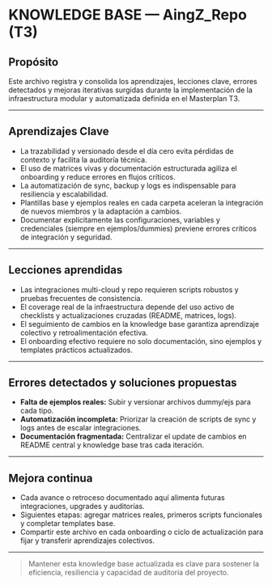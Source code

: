 # KNOWLEDGE BASE — AingZ_Repo (T3)

## Propósito
Este archivo registra y consolida los aprendizajes, lecciones clave, errores detectados y mejoras iterativas surgidas durante la implementación de la infraestructura modular y automatizada definida en el Masterplan T3.

---

## Aprendizajes Clave
- La trazabilidad y versionado desde el día cero evita pérdidas de contexto y facilita la auditoría técnica.
- El uso de matrices vivas y documentación estructurada agiliza el onboarding y reduce errores en flujos críticos.
- La automatización de sync, backup y logs es indispensable para resiliencia y escalabilidad.
- Plantillas base y ejemplos reales en cada carpeta aceleran la integración de nuevos miembros y la adaptación a cambios.
- Documentar explícitamente las configuraciones, variables y credenciales (siempre en ejemplos/dummies) previene errores críticos de integración y seguridad.

---

## Lecciones aprendidas
- Las integraciones multi-cloud y repo requieren scripts robustos y pruebas frecuentes de consistencia.
- El coverage real de la infraestructura depende del uso activo de checklists y actualizaciones cruzadas (README, matrices, logs).
- El seguimiento de cambios en la knowledge base garantiza aprendizaje colectivo y retroalimentación efectiva.
- El onboarding efectivo requiere no solo documentación, sino ejemplos y templates prácticos actualizados.

---

## Errores detectados y soluciones propuestas
- **Falta de ejemplos reales:** Subir y versionar archivos dummy/ejs para cada tipo.
- **Automatización incompleta:** Priorizar la creación de scripts de sync y logs antes de escalar integraciones.
- **Documentación fragmentada:** Centralizar el update de cambios en README central y knowledge base tras cada iteración.

---

## Mejora continua
- Cada avance o retroceso documentado aquí alimenta futuras integraciones, upgrades y auditorías.
- Siguientes etapas: agregar matrices reales, primeros scripts funcionales y completar templates base.
- Compartir este archivo en cada onboarding o ciclo de actualización para fijar y transferir aprendizajes colectivos.

---

> Mantener esta knowledge base actualizada es clave para sostener la eficiencia, resiliencia y capacidad de auditoría del proyecto.

